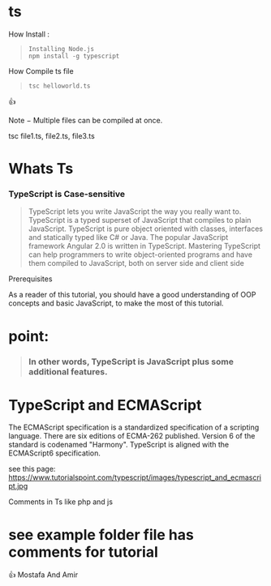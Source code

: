 # ts

How Install :
>     Installing Node.js
>     npm install -g typescript


 How Compile ts file
>     tsc helloworld.ts

:+1:

Note − Multiple files can be compiled at once.

tsc file1.ts, file2.ts, file3.ts



# Whats Ts
### TypeScript is Case-sensitive
>TypeScript lets you write JavaScript the way you really want to. TypeScript is a typed superset of JavaScript that compiles to plain JavaScript. TypeScript is pure object oriented with classes, interfaces and statically typed like C# or Java. The popular JavaScript framework Angular 2.0 is written in TypeScript. Mastering TypeScript can help programmers to write object-oriented programs and have them compiled to JavaScript, both on server side and client side


Prerequisites

As a reader of this tutorial, you should have a good understanding of OOP concepts and basic JavaScript, to make the most of this tutorial.

# point:
>### In other words, TypeScript is JavaScript plus some additional features.


# TypeScript and ECMAScript

The ECMAScript specification is a standardized specification of a scripting language. There are six editions of ECMA-262 published. Version 6 of the standard is codenamed "Harmony". TypeScript is aligned with the ECMAScript6 specification.

see this page:
https://www.tutorialspoint.com/typescript/images/typescript_and_ecmascript.jpg

Comments in Ts
like php and js
# see example folder file has comments for tutorial
:+1: Mostafa And Amir
